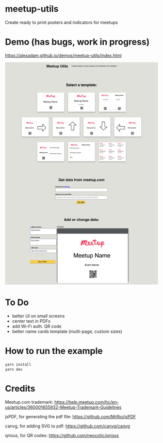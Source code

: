# meetup-utils
Create ready to print posters and indicators for meetups

# Demo (has bugs, work in progress)
https://alexadam.github.io/demos/meetup-utils/index.html

![screenshot](/screenshot.png)

# To Do
 - better UI on small screens
 - center text in PDFs
 - add Wi-Fi auth. QR code
 - better name cards template (multi-page, custom sizes)

# How to run the example

```
yarn install
yarn dev
```

# Credits

Meetup.com trademark: https://help.meetup.com/hc/en-us/articles/360001655932-Meetup-Trademark-Guidelines

jsPDF, for generating the pdf file: https://github.com/MrRio/jsPDF

canvg, for adding SVG to pdf: https://github.com/canvg/canvg

qrious, for QR codes: https://github.com/neocotic/qrious
